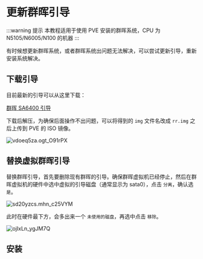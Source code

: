 # 更新群晖引导

:::warning 提示
本教程适用于使用 PVE 安装的群晖系统，CPU 为 N5105/N6005/N100 的机器
:::

有时候想更新群晖系统，或者群晖系统出问题无法解决，可以尝试更新引导，重新安装系统解决。

## 下载引导

目前最新的引导可以从这里下载：

[群晖 SA6400 引导](https://d.gxnas.com/GXNAS%E7%BD%91%E7%9B%98-OneDrive/%E9%BB%91%E7%BE%A4%E6%99%96/SA6400/SA6400_7.21-69057%EF%BC%88%E5%BC%95%E5%AF%BC%E6%96%87%E4%BB%B6%EF%BC%89.zip)

下载后解压，为确保后面操作不出问题，可以将得到的 `img` 文件名改成 `rr.img` 之后上传到 PVE 的 ISO 镜像。

![vdoeq5za.ogt_O91rPX](https://img.slarker.me/blog/vdoeq5za.ogt_O91rPX.png)

## 替换虚拟群晖引导

替换群晖引导，首先要删除现有群晖的引导。确保群晖虚拟机已经停止，然后在群晖虚拟机的硬件中选中虚拟的引导磁盘（通常显示为 sata0），点击 `分离`，确认选 `是`。

![sd20yzcs.mhn_c25VYM](https://img.slarker.me/blog/sd20yzcs.mhn_c25VYM.png)

此时在硬件最下方，会多出来一个 `未使用的磁盘`，再选中点击 `移除`。

![ojIxLn_ygJM7Q](https://img.slarker.me/blog/ojIxLn_ygJM7Q.png)

## 安装